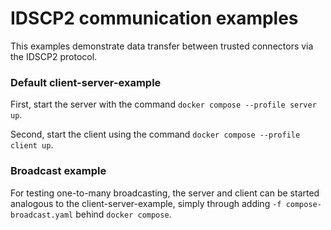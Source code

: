 # IDSCP2 communication examples

This examples demonstrate data transfer between trusted connectors via the IDSCP2 protocol.

### Default client-server-example

First, start the server with the command `docker compose --profile server up`.

Second, start the client using the command `docker compose --profile client up`.

### Broadcast example

For testing one-to-many broadcasting, the server and client can be started analogous to the client-server-example,
simply through adding `-f compose-broadcast.yaml` behind `docker compose`.
